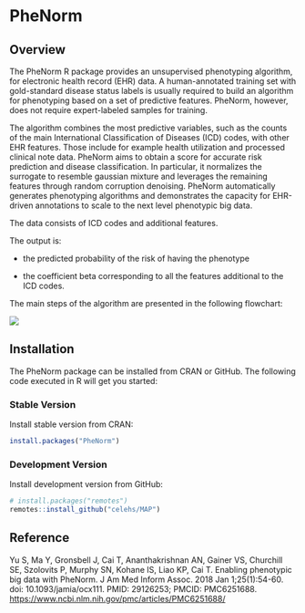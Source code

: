 PheNorm
================

## Overview

The PheNorm R package provides an unsupervised phenotyping algorithm,
for electronic health record (EHR) data. A human-annotated training set
with gold-standard disease status labels is usually required to build an
algorithm for phenotyping based on a set of predictive features.
PheNorm, however, does not require expert-labeled samples for training.

The algorithm combines the most predictive variables, such as the counts
of the main International Classification of Diseases (ICD) codes, with
other EHR features. Those include for example health utilization and
processed clinical note data. PheNorm aims to obtain a score for
accurate risk prediction and disease classification. In particular, it
normalizes the surrogate to resemble gaussian mixture and leverages the
remaining features through random corruption denoising. PheNorm
automatically generates phenotyping algorithms and demonstrates the
capacity for EHR-driven annotations to scale to the next level
phenotypic big data.

The data consists of ICD codes and additional features.

The output is:

-   the predicted probability of the risk of having the phenotype

-   the coefficient beta corresponding to all the features additional to
    the ICD codes.

The main steps of the algorithm are presented in the following
flowchart:

![](https://www.ncbi.nlm.nih.gov/pmc/articles/PMC6251688/bin/ocx111f1.jpg)

## Installation

The PheNorm package can be installed from CRAN or GitHub. The following
code executed in R will get you started:

### Stable Version

Install stable version from CRAN:

``` r
install.packages("PheNorm")
```

### Development Version

Install development version from GitHub:

``` r
# install.packages("remotes")
remotes::install_github("celehs/MAP")
```

## Reference

Yu S, Ma Y, Gronsbell J, Cai T, Ananthakrishnan AN, Gainer VS, Churchill
SE, Szolovits P, Murphy SN, Kohane IS, Liao KP, Cai T. Enabling
phenotypic big data with PheNorm. J Am Med Inform Assoc. 2018 Jan
1;25(1):54-60. doi: 10.1093/jamia/ocx111. PMID: 29126253; PMCID:
PMC6251688. <https://www.ncbi.nlm.nih.gov/pmc/articles/PMC6251688/>
